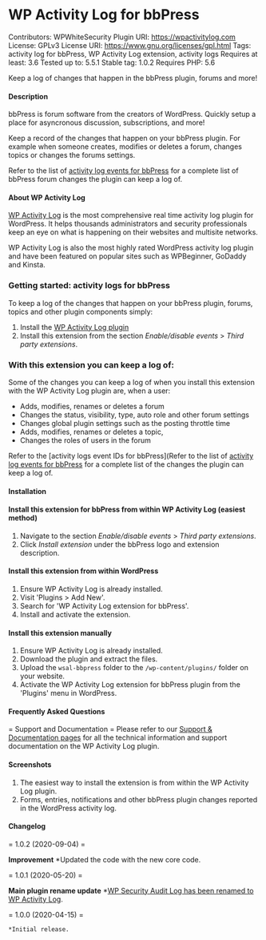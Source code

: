 

# WP Activity Log for bbPress

Contributors: WPWhiteSecurity
Plugin URI: https://wpactivitylog.com
License: GPLv3
License URI: https://www.gnu.org/licenses/gpl.html
Tags: activity log for bbPress, WP Activity Log extension, activity logs
Requires at least: 3.6
Tested up to: 5.5.1
Stable tag: 1.0.2
Requires PHP: 5.6

Keep a log of changes that happen in the bbPress plugin, forums and more!

#### Description

bbPress is forum software from the creators of WordPress. Quickly setup a place for asyncronous discussion, subscriptions, and more!

Keep a record of the changes that happen on your bbPress plugin. For example when someone creates, modifies or deletes a forum, changes topics or changes the forums settings.

Refer to the list of [activity log events for bbPress](https://wpactivitylog.com/support/kb/list-wordpress-activity-log-event-ids/#bbpress) for a complete list of bbPress forum changes the plugin can keep a log of.

#### About WP Activity Log
[WP Activity Log](https://wpactivitylog.com/?utm_source=wordpress.org&utm_medium=referral&utm_campaign=WSAL&utm_content=plugin+repos+description) is the most comprehensive real time activity log plugin for WordPress. It helps thousands administrators and security professionals keep an eye on what is happening on their websites and multisite networks.

WP Activity Log is also the most highly rated WordPress activity log plugin and have been featured on popular sites such as WPBeginner, GoDaddy and Kinsta.

### Getting started: activity logs for bbPress

To keep a log of the changes that happen on your bbPress plugin, forums, topics and other plugin components simply:

1. Install the [WP Activity Log plugin](https://wpactivitylog.com/?utm_source=wordpress.org&utm_medium=referral&utm_campaign=WSAL&utm_content=plugin+repos+description)
1. Install this extension from the section <i>Enable/disable events</i> > <i>Third party extensions</i>.

### With this extension you can keep a log of:

Some of the changes you can keep a log of when you install this extension with the WP Activity Log plugin are, when a user:

* Adds, modifies, renames or deletes a forum
* Changes the status, visibility, type, auto role and other forum settings
* Changes global plugin settings such as the posting throttle time
* Adds, modifies, renames or deletes a topic,
* Changes the roles of users in the forum

Refer to the [activity logs event IDs for bbPress](Refer to the list of [activity log events for bbPress](https://wpactivitylog.com/support/kb/list-wordpress-activity-log-event-ids/#bbpress) for a complete list of the changes the plugin can keep a log of.

#### Installation

#### Install this extension for bbPress from within WP Activity Log (easiest method)

1. Navigate to the section <i>Enable/disable events</i> > <i>Third party extensions</i>.
1. Click <i>Install extension</i> under the bbPress logo and extension description.

#### Install this extension from within WordPress

1. Ensure WP Activity Log is already installed.
1. Visit 'Plugins > Add New'.
1. Search for 'WP Activity Log extension for bbPress'.
1. Install and activate the extension.

#### Install this extension manually

1. Ensure WP Activity Log is already installed.
1. Download the plugin and extract the files.
1. Upload the `wsal-bbpress` folder to the `/wp-content/plugins/` folder on your website.
1. Activate the WP Activity Log extension for bbPress plugin from the 'Plugins' menu in WordPress.

#### Frequently Asked Questions

= Support and Documentation =
Please refer to our [Support & Documentation pages](https://wpactivitylog.com/support/?utm_source=wordpress.org&utm_medium=referral&utm_campaign=WSAL&utm_content=plugin+repos+description) for all the technical information and support documentation on the WP Activity Log plugin.

####  Screenshots

1. The easiest way to install the extension is from within the WP Activity Log plugin.
1. Forms, entries, notifications and other bbPress plugin changes reported in the WordPress activity log.

####  Changelog

= 1.0.2 (2020-09-04) =

**Improvement**
	*Updated the code with the new core code.

= 1.0.1 (2020-05-20) =

**Main plugin rename update**
	*[WP Security Audit Log has been renamed to WP Activity Log](https://wpactivitylog.com/wp-security-audit-log-renamed-wp-activity-log/).

= 1.0.0 (2020-04-15) =

	*Initial release.

